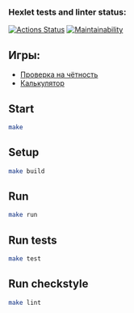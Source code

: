 ### Hexlet tests and linter status:
[![Actions Status](https://github.com/zindzay/java-project-61/workflows/hexlet-check/badge.svg)](https://github.com/zindzay/java-project-61/actions)
[![Maintainability](https://api.codeclimate.com/v1/badges/0551c921d231192d2115/maintainability)](https://codeclimate.com/github/zindzay/java-project-61/maintainability)

## Игры:
- [Проверка на чётность](https://asciinema.org/a/eJdIejU3L4ZAf3CHaJHTz0Ngm)
- [Калькулятор](https://asciinema.org/a/oCkd8Ib2epOM3pZmh9GJcAJT1)

## Start

```sh
make
```

## Setup
```sh
make build
```

## Run
```sh
make run
```

## Run tests
```sh
make test
```

## Run checkstyle
```sh
make lint
```
